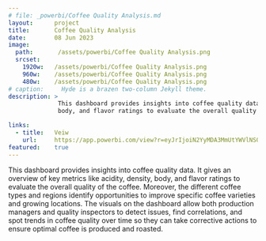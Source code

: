 ```yaml
---
# file: _powerbi/Coffee Quality Analysis.md
layout:      project
title:       Coffee Quality Analysis
date:        08 Jun 2023
image:
  path:       /assets/powerbi/Coffee Quality Analysis.png
  srcset:
    1920w:   /assets/powerbi/Coffee Quality Analysis.png
    960w:    /assets/powerbi/Coffee Quality Analysis.png
    480w:    /assets/powerbi/Coffee Quality Analysis.png
# caption:     Hyde is a brazen two-column Jekyll theme.
description: >
              This dashboard provides insights into coffee quality data. It gives an overview of key metrics like acidity, density,
              body, and flavor ratings to evaluate the overall quality of the coffee.

links:
  - title:   Veiw
    url:     https://app.powerbi.com/view?r=eyJrIjoiN2YyMDA3MmUtYWVlNS00MTQ1LWE1ZDQtY2Y3ZDA0ZGJhNjQ5IiwidCI6IjZiY2E4MzUxLTAxZDMtNDI1Mi04NWVhLWJkYThmOGQyMzViZCIsImMiOjl9
featured:    true
---
```


This dashboard provides insights into coffee quality data. It gives an overview of key metrics like acidity, density, body, and flavor ratings to evaluate the overall quality of the coffee. Moreover, the different coffee types and regions identify opportunities to improve specific coffee varieties and growing locations. The visuals on the dashboard allow both production managers and quality inspectors to detect issues, find correlations, and spot trends in coffee quality over time so they can take corrective actions to ensure optimal coffee is produced and roasted.
